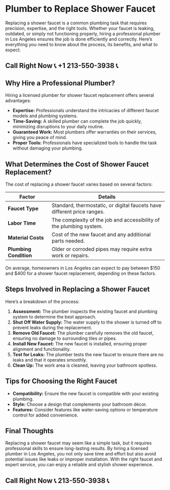 # Plumber to Replace Shower Faucet  

Replacing a shower faucet is a common plumbing task that requires precision, expertise, and the right tools. Whether your faucet is leaking, outdated, or simply not functioning properly, hiring a professional plumber in Los Angeles ensures the job is done efficiently and correctly. Here’s everything you need to know about the process, its benefits, and what to expect.  

## Call Right Now 📞 +1 213-550-3938 📞

## Why Hire a Professional Plumber?  

Hiring a licensed plumber for shower faucet replacement offers several advantages:  
- **Expertise:** Professionals understand the intricacies of different faucet models and plumbing systems.  
- **Time-Saving:** A skilled plumber can complete the job quickly, minimizing disruptions to your daily routine.  
- **Guaranteed Work:** Most plumbers offer warranties on their services, giving you peace of mind.  
- **Proper Tools:** Professionals have specialized tools to handle the task without damaging your plumbing.  

## What Determines the Cost of Shower Faucet Replacement?  

The cost of replacing a shower faucet varies based on several factors:  

| **Factor**               | **Details**                                                                 |  
|--------------------------|-----------------------------------------------------------------------------|  
| **Faucet Type**           | Standard, thermostatic, or digital faucets have different price ranges.    |  
| **Labor Time**            | The complexity of the job and accessibility of the plumbing system.          |  
| **Material Costs**        | Cost of the new faucet and any additional parts needed.                     |  
| **Plumbing Condition**    | Older or corroded pipes may require extra work or repairs.                   |  

On average, homeowners in Los Angeles can expect to pay between $150 and $400 for a shower faucet replacement, depending on these factors.  

## Steps Involved in Replacing a Shower Faucet  

Here’s a breakdown of the process:  
1. **Assessment:** The plumber inspects the existing faucet and plumbing system to determine the best approach.  
2. **Shut Off Water Supply:** The water supply to the shower is turned off to prevent leaks during the replacement.  
3. **Remove Old Faucet:** The plumber carefully removes the old faucet, ensuring no damage to surrounding tiles or pipes.  
4. **Install New Faucet:** The new faucet is installed, ensuring proper alignment and functionality.  
5. **Test for Leaks:** The plumber tests the new faucet to ensure there are no leaks and that it operates smoothly.  
6. **Clean Up:** The work area is cleaned, leaving your bathroom spotless.  

## Tips for Choosing the Right Faucet  

- **Compatibility:** Ensure the new faucet is compatible with your existing plumbing.  
- **Style:** Choose a design that complements your bathroom décor.  
- **Features:** Consider features like water-saving options or temperature control for added convenience.  

## Final Thoughts  

Replacing a shower faucet may seem like a simple task, but it requires professional skills to ensure long-lasting results. By hiring a licensed plumber in Los Angeles, you not only save time and effort but also avoid potential issues like leaks or improper installation. With the right faucet and expert service, you can enjoy a reliable and stylish shower experience.
## Call Right Now 📞 213-550-3938 📞
